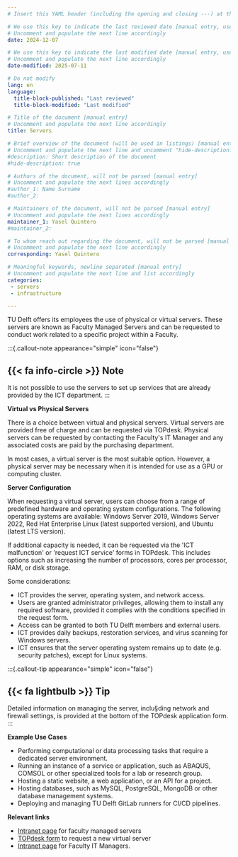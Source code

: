 ```yaml
---
# Insert this YAML header (including the opening and closing ---) at the beginning of the document and fill it out accordingly

# We use this key to indicate the last reviewed date [manual entry, use YYYY-MM-DD]
# Uncomment and populate the next line accordingly
date: 2024-12-07

# We use this key to indicate the last modified date [manual entry, use YYYY-MM-DD]
# Uncomment and populate the next line accordingly
date-modified: 2025-07-11

# Do not modify
lang: en
language: 
  title-block-published: "Last reviewed"
  title-block-modified: "Last modified"

# Title of the document [manual entry]
# Uncomment and populate the next line accordingly
title: Servers

# Brief overview of the document (will be used in listings) [manual entry]
# Uncomment and populate the next line and uncomment "hide-description: true".
#description: Short description of the document
#hide-description: true

# Authors of the document, will not be parsed [manual entry]
# Uncomment and populate the next lines accordingly
#author_1: Name Surname
#author_2:

# Maintainers of the document, will not be parsed [manual entry]
# Uncomment and populate the next lines accordingly
maintainer_1: Yasel Quintero
#maintainer_2:

# To whom reach out regarding the document, will not be parsed [manual entry]
# Uncomment and populate the next line accordingly
corresponding: Yasel Quintero

# Meaningful keywords, newline separated [manual entry]
# Uncomment and populate the next line and list accordingly
categories:
 - servers
 - infrastructure

---
```


TU Delft offers its employees the use of physical or virtual servers. These servers are known as Faculty Managed Servers and can be requested to conduct work related to a specific project within a Faculty. 

:::{.callout-note appearance="simple" icon="false"}
## {{< fa info-circle >}} Note
It is not possible to use the servers to set up services that are already provided by the ICT department.
:::

**Virtual vs Physical Servers**

There is a choice between virtual and physical servers. Virtual servers are provided free of charge and can be requested via TOPdesk. Physical servers can be requested by contacting the Faculty's IT Manager and any associated costs are paid by the purchasing department.

In most cases, a virtual server is the most suitable option. However, a physical server may be necessary when it is intended for use as a GPU or computing cluster.

**Server Configuration**

When requesting a virtual server, users can choose from a range of predefined hardware and operating system configurations. The following operating systems are available: Windows Server 2019, Windows Server 2022, Red Hat Enterprise Linux (latest supported version), and Ubuntu (latest LTS version).

If additional capacity is needed, it can be requested via the 'ICT malfunction' or 'request ICT service' forms in TOPdesk. This includes options such as increasing the number of processors, cores per processor, RAM, or disk storage.

Some considerations:

* ICT provides the server, operating system, and network access. 
* Users are granted administrator privileges, allowing them to install any required software, provided it complies with the conditions specified in the request form.
* Access can be granted to both TU Delft members and external users.
* ICT provides daily backups, restoration services, and virus scanning for Windows servers.
* ICT ensures that the server operating system remains up to date (e.g. security patches), except for Linux systems.

:::{.callout-tip appearance="simple" icon="false"}
## {{< fa lightbulb >}} Tip
Detailed information on managing the server, inclu§ding network and firewall settings, is provided at the bottom of the TOPdesk application form.
:::

**Example Use Cases** 

- Performing computational or data processing tasks that require a dedicated server environment.
- Running an instance of a service or application, such as ABAQUS, COMSOL or other specialized tools for a lab or research group.
- Hosting a static website, a web application, or an API for a project.
- Hosting databases, such as MySQL, PostgreSQL, MongoDB or other database management systems.
- Deploying and managing TU Delft GitLab runners for CI/CD pipelines.

**Relevant links**  

- [Intranet page](https://intranet.tudelft.nl/en/-/hosting-servers?p_l_back_url=%2Fen%2Fgroup%2Fguest%2Fsearch%3Fq%3Dvirtual%2Bprivate%2Bserver) for faculty managed servers
- [TOPdesk form](https://tudelft.topdesk.net/tas/public/ssp/content/serviceflow?unid=418c986f186d4934848dc2712039ed34&openedFromService=true) to request a new virtual server
- [Intranet page](https://intranet.tudelft.nl/-/faculty-it-manager) for Faculty IT Managers.